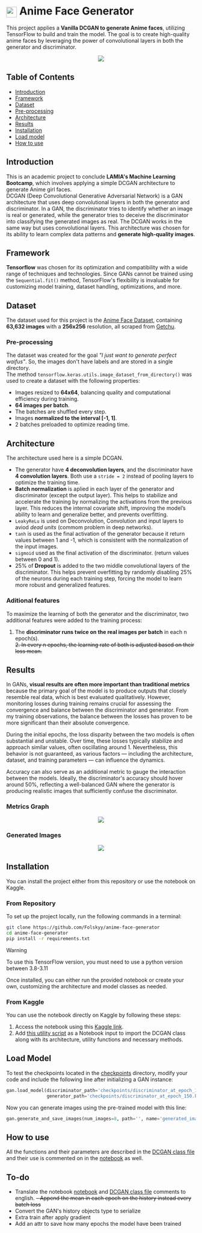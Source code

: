 # <img src="generated_images/icon_1.png" style="width: 1em; height: 1em; vertical-align: middle;"> Anime Face Generator

This project applies a **Vanilla DCGAN to generate Anime faces**, utilizing TensorFlow to build and train the model. The goal is to create high-quality anime faces by leveraging the power of convolutional layers in both the generator and discriminator.

<p align="center">
    <img src='generated_images/image_per_epoch.gif'/>
</p>

## Table of Contents
- [Introduction](#introduction)
- [Framework](#framework)
- [Dataset](#dataset)
- [Pre-processing](#pre-processing)
- [Architecture](#architecture)
- [Results](#results)
- [Installation](#installation)
- [Load model](#load-model)
- [How to use](#how-to-use)

## Introduction
This is an academic project to conclude **LAMIA's Machine Learning Bootcamp**, which involves applying a simple DCGAN architecture to generate Anime girl faces.  
DCGAN (Deep Convolutional Generative Adversarial Network) is a GAN architecture that uses deep convolutional layers in both the generator and discriminator. In a GAN, the discriminator tries to identify whether an image is real or generated, while the generator tries to deceive the discriminator into classifying the generated images as real. The DCGAN works in the same way but uses convolutional layers.
This architecture was chosen for its ability to learn complex data patterns and **generate high-quality images**.

## Framework
**Tensorflow** was chosen for its optimization and compatibility with a wide range of techniques and technologies. Since GANs cannot be trained using the `Sequential.fit()` method, TensorFlow's flexibility is invaluable for customizing model training, dataset handling, optimizations, and more.


## Dataset
The dataset used for this project is the [Anime Face Dataset](https://www.kaggle.com/datasets/splcher/animefacedataset), containing **63,632 images** with a **256x256** resolution, all scraped from [Getchu](https://www.getchu.com).  

### Pre-processing
The dataset was created for the goal *"I just want to generate perfect waifus"*. So, the images don't have labels and are stored in a single directory.  
The method `tensorflow.keras.utils.image_dataset_from_directory()` was used to create a dataset with the following properties:
- Images resized to **64x64**, balancing quality and computational efficiency during training.
- **64 images per batch**.
- The batches are shuffled every step.
- Images **normalized to the interval [-1, 1]**.
- 2 batches preloaded to optimize reading time.

## Architecture
The architecture used here is a simple DCGAN.
- The generator have **4 deconvolution layers**, and the discriminator have **4 convolution layers**. Both use a `stride = 2` instead of pooling layers to optimize the training time.
- **Batch normalization** is aplied in each layer of the generator and discriminator (except the output layer). This helps to stabilize and accelerate the training by normalizing the activations from the previous layer. This reduces the internal covariate shift, improving the model’s ability to learn and generalize better, and prevents overfitting.
- `LeakyReLu` is used on Deconvolution, Convolution and input layers to aviod *dead units* (commom problem in deep networks).
- `tanh` is used as the final activation of the generator because it return values between 1 and -1, which is consistent with the normalization of the input images.
- `sigmoid` used as the final activation of the discriminator. (return values between 0 and 1).
- 25% of **Dropout** is added to the two middle convolutional layers of the discriminator. This helps prevent overfitting by randomly disabling 25% of the neurons during each training step, forcing the model to learn more robust and generalized features.

### Aditional features
To maximize the learning of both the generator and the discriminator, two additional features were added to the training process:
1. The **discriminator runs twice on the real images per batch** in each n epoch(s).  
~~2. In every n epochs, the learning rate of both is adjusted based on their loss mean.~~

## Results
In GANs, **visual results are often more important than traditional metrics** because the primary goal of the model is to produce outputs that closely resemble real data, which is best evaluated qualitatively. However, monitoring losses during training remains crucial for assessing the convergence and balance between the discriminator and generator. From my training observations, the balance between the losses has proven to be more significant than their absolute convergence.

During the initial epochs, the loss disparity between the two models is often substantial and unstable. Over time, these losses typically stabilize and approach similar values, often oscillating around 1. Nevertheless, this behavior is not guaranteed, as various factors — including the architecture, dataset, and training parameters — can influence the dynamics.

Accuracy can also serve as an additional metric to gauge the interaction between the models. Ideally, the discriminator's accuracy should hover around 50%, reflecting a well-balanced GAN where the generator is producing realistic images that sufficiently confuse the discriminator.

### **Metrics Graph**
<p align="center">
    <img src='generated_images/anime_face_dcgan_metrics.png'/>
</p>

### **Generated Images**
<p align="center">
    <img src='generated_images/image_at_epoch_150.png'/>
</p>

## Installation
You can install the project either from this repository or use the notebook on Kaggle.

### From Repository
To set up the project locally, run the following commands in a terminal:
```bash
git clone https://github.com/Folskyy/anime-face-generator
cd anime-face-generator
pip install -r requirements.txt
```
> [!WARNING]
> To use this TensorFlow version, you must need to use a python version between 3.8-3.11

Once installed, you can either run the provided notebook or create your own, customizing the architecture and model classes as needed.

### From Kaggle
You can use the notebook directly on Kaggle by following these steps:
1. Access the notebook using this [Kaggle link](https://www.kaggle.com/code/gabrielvieiracruz/anime-face-dcgan).
2. Add [this utility script](https://www.kaggle.com/gabrielvieiracruz/dcgan-architecture) as a Notebook input to import the DCGAN class along with its architecture, utility functions and necessary methods.

## Load Model
To test the checkpoints located in the [checkpoints](checkpoints/) directory, modify your code and include the following line after initializing a GAN instance:
```python
gan.load_model(discriminator_path='checkpoints/discriminator_at_epoch_150.keras',
               generator_path='checkpoints/discriminator_at_epoch_150.keras')
```
Now you can generate images using the pre-trained model with this line:
```python
gan.generate_and_save_images(num_images=8, path='', name='generated_image.png')
```

## How to use
All the functions and their parameters are described in the [DCGAN class file](dcgan_model/model.py) and their use is commented on in the [notebook](anime-face-gan.ipynb) as well.

## To-do
- Translate the notebook [notebook](anime-face-gan.ipynb) and [DCGAN class file](dcgan_model/model.py) comments to english.
~~- Append the mean in each epoch on the history instead every batch loss~~
- Convert the GAN's history objects type to serialize
- Extra train after apply gradient
- Add an attr to save how many epochs the model have been trained